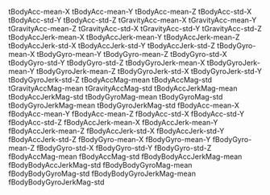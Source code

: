 

tBodyAcc-mean-X
tBodyAcc-mean-Y
tBodyAcc-mean-Z
tBodyAcc-std-X
tBodyAcc-std-Y
tBodyAcc-std-Z
tGravityAcc-mean-X
tGravityAcc-mean-Y
tGravityAcc-mean-Z
tGravityAcc-std-X
tGravityAcc-std-Y
tGravityAcc-std-Z
tBodyAccJerk-mean-X
tBodyAccJerk-mean-Y
tBodyAccJerk-mean-Z
tBodyAccJerk-std-X
tBodyAccJerk-std-Y
tBodyAccJerk-std-Z
tBodyGyro-mean-X
tBodyGyro-mean-Y
tBodyGyro-mean-Z
tBodyGyro-std-X
tBodyGyro-std-Y
tBodyGyro-std-Z
tBodyGyroJerk-mean-X
tBodyGyroJerk-mean-Y
tBodyGyroJerk-mean-Z
tBodyGyroJerk-std-X
tBodyGyroJerk-std-Y
tBodyGyroJerk-std-Z
tBodyAccMag-mean
tBodyAccMag-std
tGravityAccMag-mean
tGravityAccMag-std
tBodyAccJerkMag-mean
tBodyAccJerkMag-std
tBodyGyroMag-mean
tBodyGyroMag-std
tBodyGyroJerkMag-mean
tBodyGyroJerkMag-std
fBodyAcc-mean-X
fBodyAcc-mean-Y
fBodyAcc-mean-Z
fBodyAcc-std-X
fBodyAcc-std-Y
fBodyAcc-std-Z
fBodyAccJerk-mean-X
fBodyAccJerk-mean-Y
fBodyAccJerk-mean-Z
fBodyAccJerk-std-X
fBodyAccJerk-std-Y
fBodyAccJerk-std-Z
fBodyGyro-mean-X
fBodyGyro-mean-Y
fBodyGyro-mean-Z
fBodyGyro-std-X
fBodyGyro-std-Y
fBodyGyro-std-Z
fBodyAccMag-mean
fBodyAccMag-std
fBodyBodyAccJerkMag-mean
fBodyBodyAccJerkMag-std
fBodyBodyGyroMag-mean
fBodyBodyGyroMag-std
fBodyBodyGyroJerkMag-mean
fBodyBodyGyroJerkMag-std

